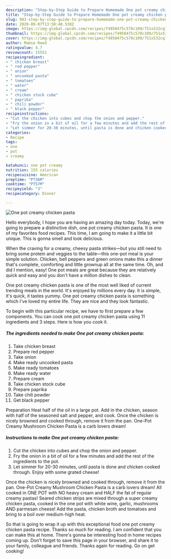 ```yaml
---
description: "Step-by-Step Guide to Prepare Homemade One pot creamy chicken pasta"
title: "Step-by-Step Guide to Prepare Homemade One pot creamy chicken pasta"
slug: 983-step-by-step-guide-to-prepare-homemade-one-pot-creamy-chicken-pasta
date: 2020-09-07T13:50:40.538Z
image: https://img-global.cpcdn.com/recipes/f4950475c578c109/751x532cq70/one-pot-creamy-chicken-pasta-recipe-main-photo.jpg
thumbnail: https://img-global.cpcdn.com/recipes/f4950475c578c109/751x532cq70/one-pot-creamy-chicken-pasta-recipe-main-photo.jpg
cover: https://img-global.cpcdn.com/recipes/f4950475c578c109/751x532cq70/one-pot-creamy-chicken-pasta-recipe-main-photo.jpg
author: Mamie Reed
ratingvalue: 4.7
reviewcount: 15551
recipeingredient:
- " chicken breast"
- " red pepper"
- " onion"
- " uncooked pasta"
- " tomatoes"
- " water"
- " cream"
- " chicken stock cube"
- " paprika"
- " chili powder"
- " black pepper"
recipeinstructions:
- "Cut the chicken into cubes and chop the onion and pepper."
- "Fry the onion in a bit of oil for a few minutes and add the rest of the ingredients to the pot."
- "Let simmer for 20-30 minutes, until pasta is done and chicken cooked through. Enjoy with some grated cheese!"
categories:
- Recipe
tags:
- one
- pot
- creamy

katakunci: one pot creamy 
nutrition: 155 calories
recipecuisine: American
preptime: "PT36M"
cooktime: "PT57M"
recipeyield: "3"
recipecategory: Dinner

---
```



![One pot creamy chicken pasta](https://img-global.cpcdn.com/recipes/f4950475c578c109/751x532cq70/one-pot-creamy-chicken-pasta-recipe-main-photo.jpg)

Hello everybody, I hope you are having an amazing day today. Today, we're going to prepare a distinctive dish, one pot creamy chicken pasta. It is one of my favorites food recipes. This time, I am going to make it a little bit unique. This is gonna smell and look delicious.

When the craving for a creamy, cheesy pasta strikes—but you still need to bring some protein and veggies to the table—this one-pot meal is your simple solution. Chicken, bell peppers and green onions make this a dinner that&#39;s complete, comforting and little grownup all at the same time. Oh, and did I mention, easy! One pot meals are great because they are relatively quick and easy and you don&#39;t have a million dishes to clean.

One pot creamy chicken pasta is one of the most well liked of current trending meals in the world. It's enjoyed by millions every day. It is simple, it's quick, it tastes yummy. One pot creamy chicken pasta is something which I've loved my entire life. They are nice and they look fantastic.


To begin with this particular recipe, we have to first prepare a few components. You can cook one pot creamy chicken pasta using 11 ingredients and 3 steps. Here is how you cook it.

<!--inarticleads1-->

##### The ingredients needed to make One pot creamy chicken pasta:

1. Take  chicken breast
1. Prepare  red pepper
1. Take  onion
1. Make ready  uncooked pasta
1. Make ready  tomatoes
1. Make ready  water
1. Prepare  cream
1. Take  chicken stock cube
1. Prepare  paprika
1. Take  chili powder
1. Get  black pepper


Preparation Heat half of the oil in a large pot. Add in the chicken, season with half of the seasoned salt and pepper, and cook. Once the chicken is nicely browned and cooked through, remove it from the pan. One-Pot Creamy Mushroom Chicken Pasta is a carb lovers dream! 

<!--inarticleads2-->

##### Instructions to make One pot creamy chicken pasta:

1. Cut the chicken into cubes and chop the onion and pepper.
1. Fry the onion in a bit of oil for a few minutes and add the rest of the ingredients to the pot.
1. Let simmer for 20-30 minutes, until pasta is done and chicken cooked through. Enjoy with some grated cheese!


Once the chicken is nicely browned and cooked through, remove it from the pan. One-Pot Creamy Mushroom Chicken Pasta is a carb lovers dream! All cooked in ONE POT with NO heavy cream and HALF the fat of regular creamy pastas! Seared chicken strips are mixed through a super creamy chicken pasta, cooked in the one pot with white wine, garlic, mushrooms AND parmesan cheese! Add the pasta, chicken broth and tomatoes and bring to a boil over medium-high heat. 

So that is going to wrap it up with this exceptional food one pot creamy chicken pasta recipe. Thanks so much for reading. I am confident that you can make this at home. There's gonna be interesting food in home recipes coming up. Don't forget to save this page in your browser, and share it to your family, colleague and friends. Thanks again for reading. Go on get cooking!
